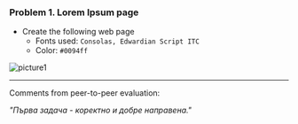 ### Problem 1. Lorem Ipsum page
*	Create the following web page
	*	Fonts used: `Consolas, Edwardian Script ITC`
	*	Color: `#0094ff`
	
![picture1](https://cloud.githubusercontent.com/assets/3619393/7184115/1f7aadf2-e464-11e4-8a20-a169f5c5aa89.png)

<hr/>

Comments from peer-to-peer evaluation:

<em>"Първа задача - коректно и добре направена."</em>
